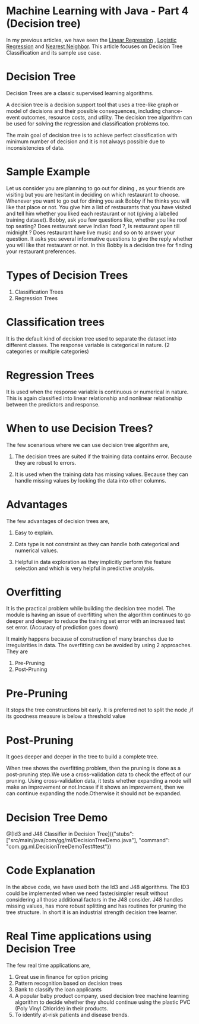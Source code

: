 # Machine Learning with Java - Part 4 (Decision tree)

In my previous articles, we have seen the  [Linear Regression](https://tech.io/playgrounds/3771/machine-learning-with-java---part-1-linear-regression) , [Logistic Regression](https://tech.io/playgrounds/34a7ecd0a4487577f516d92548af66891284/machine-learning-with-java---part-2-logistic-regression) and [Nearest Neighbor](https://tech.io/playgrounds/5439/machine-learning-with-java---part-3-k-nearest-neighbor). This article focuses on Decision Tree Classification and its sample use case.

# Decision Tree
Decision Trees are a classic supervised learning algorithms. 

A decision tree is a decision support tool that uses a tree-like graph or model of decisions and their possible consequences, including chance-event outcomes, resource costs, and utility. The decision tree algorithm can be used for solving the regression and classification problems too. 

The main goal of decision tree is to achieve perfect classification with minimum number of decision and it is not always possible due to inconsistencies of data.

# Sample Example

Let us consider you are planning to go out for dining , as your friends are visiting but you are hesitant in deciding on which restaurant to choose. Whenever you want to go out for dining you ask Bobby if he thinks you will like that place or not. You give him a list of restaurants that you have visited and tell him whether you liked each restaurant or not (giving a labelled training dataset). Bobby, ask you few questions like, whether you like roof top seating? Does restaurant serve Indian food ?, Is restaurant open till midnight ? Does restaurant have live music and so on to answer your question. It asks you several informative questions to give the reply whether you will like that restaurant or not. In this Bobby is a decision tree for finding your restaurant preferences.

# Types of Decision Trees

1. Classification Trees
2. Regression Trees

# Classification trees

It is the default kind of decision tree used to separate the dataset into different classes.
The response variable is categorical in nature. (2 categories or multiple categories)

# Regression Trees

It is used when the response variable is continuous or numerical in nature. This is again classified into linear relationship and nonlinear relationship between the predictors and response.

# When to use Decision Trees?

The few scenarious where we can use decision tree algorithm are,

1. The decision trees are suited if the training data contains error. Because they are robust to errors.

2. It is used when the training data has missing values. Because they can handle missing values by looking the data into other columns.

# Advantages

The few advantages of decision trees are,

1. Easy to explain.

2. Data type is not constraint as they can handle both categorical and numerical values.

3. Helpful in data exploration as they implicitly perform the feature selection and which is very helpful in predictive analysis.

# Overfitting 

It is the practical problem while building the decision tree model. The module is having an issue of overfitting when the algorithm continues to go deeper and deeper to reduce the training set error with an increased test set error. (Accuracy of prediction goes down)

It mainly happens because of construction of many branches due to irregularities in data. The overfitting can be avoided by using 2 approaches. They are

1. Pre-Pruning
2. Post-Pruning

# Pre-Pruning

It stops the tree constructions bit early.
It is preferred not to split the node ,if its goodness measure is below a threshold value

# Post-Pruning

It goes deeper and deeper in the tree to build a complete tree.

When tree shows the overfitting problem, then the pruning is done as a post-pruning step.We use a cross-validation data to check the effect of our pruning. Using cross-validation data, it tests whether expanding a node will make an improvement or not.Incase if it shows an improvement, then we can continue expanding the node.Otherwise it should not be expanded.

# Decision Tree Demo

@[Id3 and J48 Classifier in Decision Tree]({"stubs": ["src/main/java/com/gg/ml/DecisionTreeDemo.java"], "command": "com.gg.ml.DecisionTreeDemoTest#test"})


# Code Explanation

In the above code, we have used both the Id3 and J48 algorithms. The ID3 could be implemented when we need faster/simpler result without considering all those additional factors in the J48 consider. J48 handles missing values, has more robust splitting and has routines for pruning the tree structure. In short it is an industrial strength decision tree learner.

# Real Time applications using Decision Tree

The few real time applications are,

1. Great use in finance for option pricing
2. Pattern recognition based on decision trees
3. Bank to classify the loan applicants
4. A popular baby product company, used decision tree machine learning algorithm to decide whether they should continue using the plastic PVC (Poly Vinyl Chloride) in their products.
5. To identify at-risk patients and disease trends.


